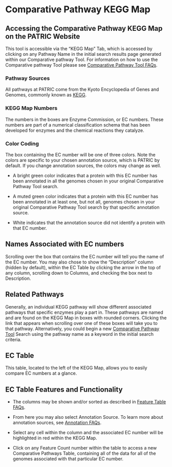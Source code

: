 # Comparative Pathway KEGG Map

## Accessing the Comparative Pathway KEGG Map on the PATRIC Website

This tool is accessible via the “KEGG Map” Tab, which is accessed by
clicking on any Pathway Name in the initial search results page
generated within our Comparative pathway Tool. For information on how to
use the Comparative pathway Tool please see [Comparative Pathway Tool
FAQs](/content/Comparative_Pathway).

### Pathway Sources

All pathways at PATRIC come from the Kyoto Encyclopedia of Genes and
Genomes, commonly known as [KEGG](http://www.genome.jp/kegg/).

### KEGG Map Numbers

The numbers in the boxes are Enzyme Commission, or EC numbers. These
numbers are part of a numerical classification schema that has been
developed for enzymes and the chemical reactions they catalyze.

### Color Coding

The box containing the EC number will be one of three colors. Note the
colors are specific to your chosen annotation source, which is PATRIC by
default. If you change annotation sources, the colors may change as
well.

-   A bright green color indicates that a protein with this EC number
    has been annotated in all the genomes chosen in your original
    Comparative Pathway Tool search.

-   A muted green color indicates that a protein with this EC number has
    been annotated in at least one, but not all, genomes chosen in your
    original Comparative Pathway Tool search by that specific annotation
    source.

-   White indicates that the annotation source did not identify a
    protein with that EC number.

## Names Associated with EC numbers

Scrolling over the box that contains the EC number will tell you the
name of the EC number. You may also chose to show the “Description”
column (hidden by default), within the EC Table by clicking the arrow in
the top of any column, scrolling down to Columns, and checking the box
next to Description.

## Related Pathways

Generally, an individual KEGG pathway will show different associated
pathways that specific enzymes play a part in. These pathways are named
and are found on the KEGG Map in boxes with rounded corners. Clicking
the link that appears when scrolling over one of these boxes will take
you to that pathway. Alternatively, you could begin a new [Comparative
Pathway Tool](/app/ComparativePathway) Search using the pathway name as
a keyword in the initial search criteria.

## EC Table

This table, located to the left of the KEGG Map, allows you to easily
compare EC numbers at a glance.

## EC Table Features and Functionality

-   The columns may be shown and/or sorted as described in [Feature
    Table FAQs](/content/Feature_Table).

-   From here you may also select Annotation Source. To learn more about
    annotation sources, see [Annotation
    FAQs](/content/Genome_Annotations).

-   Select any cell within the column and the associated EC number will
    be highlighted in red within the KEGG Map.

-   Click on any Feature Count number within the table to access a new
    Comparative Pathways Table, containing all of the data for all of
    the genomes associated with that particular EC number.
